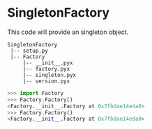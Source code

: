 # SingletonFactory

This code will provide an singleton object.

```
SingletonFactory
 |-- setup.py
 |-- Factory
     |-- __init__.pyx
     |-- factory.pyx
     |-- singleton.pyx
     |-- version.pyx
```

```python
>>> import Factory
>>> Factory.Factory()
<Factory.__init__.Factory at 0x7fbdae14eda0>
>>> Factory.Factory()
<Factory.__init__.Factory at 0x7fbdae14eda0>
```
